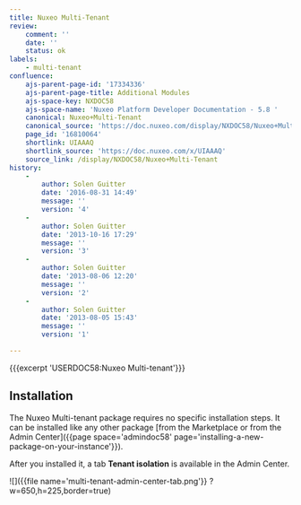 ```yaml
---
title: Nuxeo Multi-Tenant
review:
    comment: ''
    date: ''
    status: ok
labels:
    - multi-tenant
confluence:
    ajs-parent-page-id: '17334336'
    ajs-parent-page-title: Additional Modules
    ajs-space-key: NXDOC58
    ajs-space-name: 'Nuxeo Platform Developer Documentation - 5.8 '
    canonical: Nuxeo+Multi-Tenant
    canonical_source: 'https://doc.nuxeo.com/display/NXDOC58/Nuxeo+Multi-Tenant'
    page_id: '16810064'
    shortlink: UIAAAQ
    shortlink_source: 'https://doc.nuxeo.com/x/UIAAAQ'
    source_link: /display/NXDOC58/Nuxeo+Multi-Tenant
history:
    - 
        author: Solen Guitter
        date: '2016-08-31 14:49'
        message: ''
        version: '4'
    - 
        author: Solen Guitter
        date: '2013-10-16 17:29'
        message: ''
        version: '3'
    - 
        author: Solen Guitter
        date: '2013-08-06 12:20'
        message: ''
        version: '2'
    - 
        author: Solen Guitter
        date: '2013-08-05 15:43'
        message: ''
        version: '1'

---
```

{{{excerpt 'USERDOC58:Nuxeo Multi-tenant'}}}

## Installation

The Nuxeo Multi-tenant package requires no specific installation steps. It can be installed like any other package [from the Marketplace or from the Admin Center]({{page space='admindoc58' page='installing-a-new-package-on-your-instance'}}).

After you installed it, a tab **Tenant isolation** is available in the Admin Center.

![]({{file name='multi-tenant-admin-center-tab.png'}} ?w=650,h=225,border=true)

&nbsp;